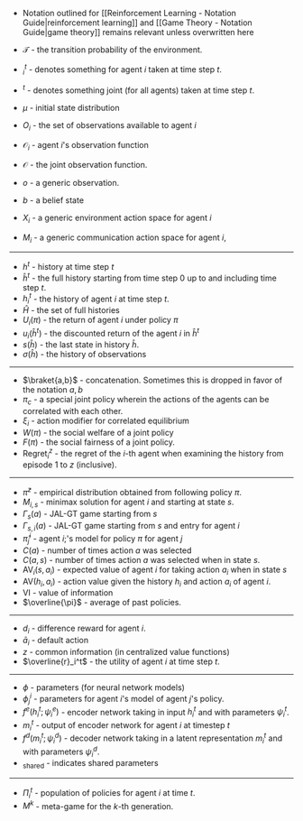 * Notation outlined for [[Reinforcement Learning - Notation Guide|reinforcement learning]] and [[Game Theory - Notation Guide|game theory]]  remains relevant unless overwritten here 

* $\mathcal{T}$ - the transition probability of the environment. 
* $^t_i$ - denotes something for agent $i$ taken at time step $t$. 
* $^t$ - denotes something joint (for all agents) taken at time step $t$. 
* $\mu$ - initial state distribution 
* $O_i$ - the set of observations available to agent $i$
* $\mathcal{O}_i$ - agent $i$'s observation function
* $\mathcal{O}$ - the joint observation function. 
* $o$ - a generic observation. 
* $b$ - a belief state 
* $X_i$ - a generic environment action space for agent $i$
* $M_i$ - a generic communication action space for agent $i$,
*****
* $h^t$ - history at time step $t$ 
* $\hat{h}^t$ - the full history starting from time step $0$ up to and including time step $t$.
* $h_i^t$ - the history of agent $i$ at time step $t$. 
* $\hat{H}$ - the set of full histories 
* $U_i(\pi)$ - the return of agent $i$ under policy $\pi$
* $u_i(\hat{h}^t)$ - the discounted return of the agent $i$ in $\hat{h}^t$
* $s(\hat{h})$ - the last state in history $\hat{h}$. 
* $\sigma(\hat{h})$ - the history of observations  
*****
* $\braket{a,b}$ - concatenation. Sometimes this is dropped in favor of the notation $a,b$
* $\pi_c$ - a special joint policy wherein the actions of the agents can be correlated with each other.
* $\xi_i$ - action modifier for correlated equilibrium 
* $W(\pi)$ - the social welfare of a joint policy 
* $F(\pi)$ - the social fairness of a joint policy.
* $\text{Regret}_i^z$ - the regret of the $i$-th agent when examining the history from episode $1$ to $z$ (inclusive).
***** 
* $\bar{\pi}^z$ - empirical distribution obtained from following policy $\pi$. 
* $M_{i,s}$ - minimax solution for agent $i$ and starting at state $s$.
* $\Gamma_{s}(a)$ - JAL-GT game starting from $s$
* $\Gamma_{s,i}(a)$ - JAL-GT game starting from $s$ and entry for agent $i$
* $\hat{\pi}_j^i$ - agent $i$;'s model for policy $\pi$ for agent $j$
* $C(a)$ - number of times action $a$ was selected 
* $C(a,s)$ - number of times action $a$ was selected when in state $s$.
* $\text{AV}_i(s,a_i)$ - expected value of agent $i$ for taking action $a_i$ when in state $s$
* $\text{AV}(h_i, a_i)$ - action value given the history $h_i$ and action $a_i$ of agent $i$. 
* $\text{VI}$ - value of information 
* $\overline{\pi}$ - average of past policies. 
****
* $d_i$ - difference reward for agent $i$.
* $\bar{a}_i$ - default action 
* $z$ - common information (in centralized value functions)
* $\overline{r}_i^t$ - the utility of agent $i$ at time step $t$.
******
* $\phi$ -  parameters (for neural network models)
* $\phi_j^i$ - parameters for agent $i$'s model of agent $j$'s policy.
* $f^e(h_i^t; \psi_i^e)$ - encoder network taking in input $h_i^t$ and with parameters $\psi_i^t$. 
* $m_i^t$ - output of encoder network for agent $i$ at timestep $t$
* $f^d(m_i^t;\psi_i^d)$ - decoder network taking in a latent representation $m_i^t$ and with parameters $\psi_i^d$. 
* $_\text{shared}$ - indicates shared parameters 
*****
* $\Pi_i^t$ - population of policies for agent $i$ at time $t$.
* $M^k$ - meta-game for the $k$-th generation. 